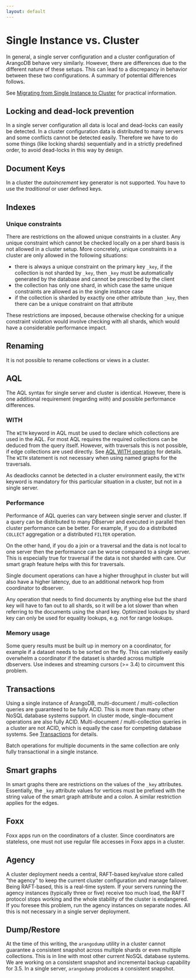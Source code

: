 ```yaml
---
layout: default
---
```

Single Instance vs. Cluster
===========================

In general, a single server configuration and a cluster configuration
of ArangoDB behave very similarly. However, there are differences due to
the different nature of these setups. This can lead to a discrepancy in behavior
between these two configurations. A summary of potential differences follows.

See [Migrating from Single Instance to Cluster](../Deployment/MigratingSingleInstanceCluster.md)
for practical information.

Locking and dead-lock prevention
--------------------------------

In a single server configuration all data is local and dead-locks can
easily be detected. In a cluster configuration data is distributed to
many servers and some conflicts cannot be detected easily. Therefore
we have to do some things (like locking shards) sequentially and in a
strictly predefined order, to avoid dead-locks in this way by design.

Document Keys
-------------

In a cluster the *autoincrement* key generator is not supported. You
have to use the *traditional* or user defined keys.

Indexes
-------

### Unique constraints

There are restrictions on the allowed unique constraints in a cluster.
Any unique constraint which cannot be checked locally on a per shard
basis is not allowed in a cluster setup. More concretely, unique
constraints in a cluster are only allowed in the following situations:

  - there is always a unique constraint on the primary key `_key`, if
    the collection is not sharded by `_key`, then `_key` must be
    automatically generated by the database and cannot be prescribed by
    the client
  - the collection has only one shard, in which case the same unique
    constraints are allowed as in the single instance case
  - if the collection is sharded by exactly one other attribute than
    `_key`, then there can be a unique constraint on that attribute

These restrictions are imposed, because otherwise checking for a unique
constraint violation would involve checking with all shards, which would have
a considerable performance impact.

Renaming
--------

It is not possible to rename collections or views in a cluster.

AQL
---

The AQL syntax for single server and cluster is identical. However,
there is one additional requirement (regarding *with*) and possible
performance differences.

### WITH

The `WITH` keyword in AQL must be used to declare which collections
are used in the AQL. For most AQL requires the required collections
can be deduced from the query itself. However, with traversals this is
not possible, if edge collections are used directly. See
[AQL WITH operation](../../AQL/Operations/With.html)
for details. The `WITH` statement is not necessary when using named graphs
for the traversals.

As deadlocks cannot be detected in a cluster environment easily, the
`WITH` keyword is mandatory for this particular situation in a cluster,
but not in a single server.

### Performance

Performance of AQL queries can vary between single server and cluster.
If a query can be distributed to many DBserver and executed in
parallel then cluster performance can be better. For example, if you
do a distributed `COLLECT` aggregation or a distributed `FILTER`
operation.

On the other hand, if you do a join or a traversal and the data is not
local to one server then the performance can be worse compared to a
single server. This is especially true for traversal if the data is
not sharded with care. Our smart graph feature helps with this for
traversals.

Single document operations can have a higher throughput in cluster but
will also have a higher latency, due to an additional network hop from
coordinator to dbserver.

Any operation that needs to find documents by anything else but the
shard key will have to fan out to all shards, so it will be a lot
slower than when referring to the documents using the shard
key. Optimized lookups by shard key can only be used for equality
lookups, e.g. not for range lookups.

### Memory usage

Some query results must be built up in memory on a coordinator, for
example if a dataset needs to be sorted on the fly. This can relatively
easily overwhelm a coordinator if the dataset is sharded across multiple
dbservers. Use indexes and streaming cursors (>= 3.4) to circumvent this
problem.

Transactions
------------

Using a single instance of ArangoDB, multi-document / multi-collection
queries are guaranteed to be fully ACID. This is more than many other
NoSQL database systems support. In cluster mode, single-document
operations are also fully ACID. Multi-document / multi-collection
queries in a cluster are not ACID, which is equally the case for
competing database systems. See [Transactions](../Transactions/README.md)
for details.

Batch operations for multiple documents in the same collection are only
fully transactional in a single instance.

Smart graphs
------------

In smart graphs there are restrictions on the values of the `_key`
attributes. Essentially, the `_key` attribute values for vertices must
be prefixed with the string value of the smart graph attribute and a
colon. A similar restriction applies for the edges.

Foxx
----

Foxx apps run on the coordinators of a cluster. Since coordinators are
stateless, one must not use regular file accesses in Foxx apps in a
cluster.

Agency
------

A cluster deployment needs a central, RAFT-based key/value store called
"the agency" to keep the current cluster configuration and manage
failover. Being RAFT-based, this is a real-time system. If your servers
running the agency instances (typically three or five) receive too much
load, the RAFT protocol stops working and the whole stability of the
cluster is endangered. If you foresee this problem, run the agency
instances on separate nodes. All this is not necessary in a single
server deployment.

Dump/Restore
------------

At the time of this writing, the `arangodump` utility in a cluster
cannot guarantee a consistent snapshot across multiple shards or even
multiple collections. This is in line with most other current NoSQL
database systems. We are working on a consistent snapshot and
incremental backup capability for 3.5. In a single server, `arangodump`
produces a consistent snapshot.
